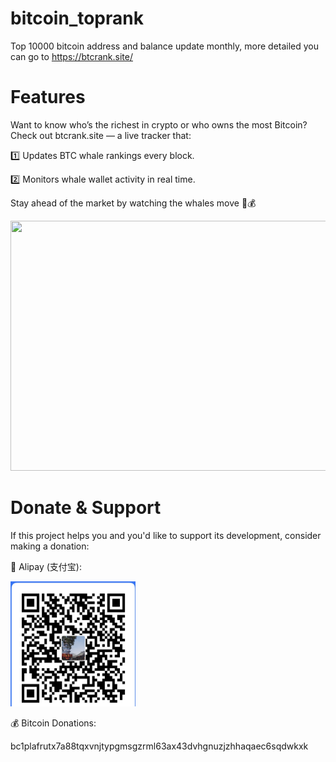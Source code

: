 # bitcoin_toprank
Top 10000 bitcoin address and balance update monthly, more detailed you can go to https://btcrank.site/

# Features
Want to know who’s the richest in crypto or who owns the most Bitcoin?
Check out btcrank.site
 — a live tracker that:
 
1️⃣ Updates BTC whale rankings every block.

2️⃣ Monitors whale wallet activity in real time.

Stay ahead of the market by watching the whales move 🐋💰
   
<img src="https://raw.githubusercontent.com/www222fff/bitcoin_toprank/main/assets/demo.gif" width="700" height="400">

# Donate & Support
If this project helps you and you'd like to support its development, consider making a donation:

📱 Alipay (支付宝):

<img src="https://raw.githubusercontent.com/www222fff/bitcoin_toprank/main/assets/alipay-qrcode.png" width="200" height="200">

💰 Bitcoin Donations:

bc1plafrutx7a88tqxvnjtypgmsgzrml63ax43dvhgnuzjzhhaqaec6sqdwkxk
